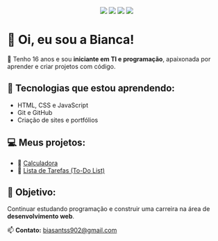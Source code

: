 

<p align="center">
  <img src="https://img.shields.io/badge/HTML5-orange?logo=html5&logoColor=white" />
  <img src="https://img.shields.io/badge/CSS3-blue?logo=css3&logoColor=white" />
  <img src="https://img.shields.io/badge/JavaScript-yellow?logo=javascript&logoColor=white" />
  <img src="https://img.shields.io/badge/GitHub-black?logo=github&logoColor=white" />
</p>

# 👋 Oi, eu sou a Bianca!

💙 Tenho 16 anos e sou **iniciante em TI e programação**, apaixonada por aprender e criar projetos com código.

## 🚀 Tecnologias que estou aprendendo:
- HTML, CSS e JavaScript  
- Git e GitHub  
- Criação de sites e portfólios  

## 💻 Meus projetos:
- 🧮 [Calculadora](https://bianca-pt21.github.io/Calculadora/)  
- 📝 [Lista de Tarefas (To-Do List)](https://bianca-pt21.github.io/To-do-list/)  

## 🌱 Objetivo:
Continuar estudando programação e construir uma carreira na área de **desenvolvimento web**.

📫 **Contato:** [biasantss902@gmail.com](mailto:biasantss902@gmail.com)
